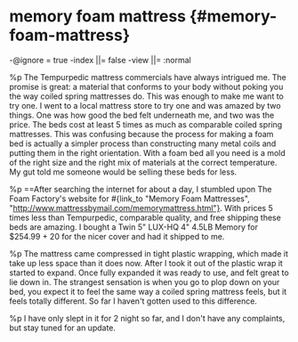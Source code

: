 # memory foam mattress {#memory-foam-mattress}
-@ignore = true
-index ||= false
-view  ||= :normal

%p
  The Tempurpedic mattress commercials have always intrigued me. The promise is great: a material that conforms to your body without poking you the way coiled spring mattresses do. This was enough to make me want to try one. I went to a local mattress store to try one and was amazed by two things. One was how good the bed felt underneath me, and two was the price. The beds cost at least 5 times as much as comparable coiled spring mattresses. This was confusing because the process for making a foam bed is actually a simpler process than constructing many metal coils and putting them in the right orientation. With a foam bed all you need is a mold of the right size and the right mix of materials at the correct temperature. My gut told me someone would be selling these beds for less.

%p
  ==After searching the internet for about a day, I stumbled upon The Foam Factory's website for #{link_to "Memory Foam Mattresses", "http://www.mattressbymail.com/memorymattress.html"}. With prices 5 times less than Tempurpedic, comparable quality, and free shipping these beds are amazing. I bought a Twin 5" LUX-HQ 4" 4.5LB Memory for $254.99 + 20 for the nicer cover and had it shipped to me.

%p
  The mattress came compressed in tight plastic wrapping, which made it take up less space than it does now. After I took it out of the plastic wrap it started to expand. Once fully expanded it was ready to use, and felt great to lie down in. The strangest sensation is when you go to plop down on your bed, you expect it to feel the same way a coiled spring mattress feels, but it feels totally different. So far I haven't gotten used to this difference.

%p
  I have only slept in it for 2 night so far, and I don't have any complaints, but stay tuned for an update.